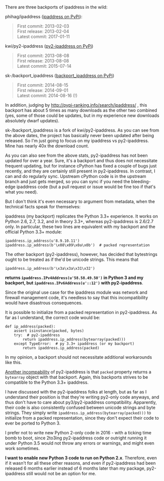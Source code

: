 There are three backports of ipaddress in the wild:

phihag/ipaddress ([ipaddress on PyPi](https://pypi.org/project/ipaddress/)):
> First commit:  2013-02-03<br>
> First release: 2013-02-04<br>
> Latest commit: 2017-01-11

kwi/py2-ipaddress ([py2-ipaddress on PyPi](https://pypi.org/project/py2-ipaddress/))
> First commit:  2013-08-08<br>
> First release: 2013-08-08<br>
> Latest commit: 2015-07-14

sk-/backport_ipaddress ([backport_ipaddress on PyPi](https://pypi.org/project/backport_ipaddress/))
> First commit:  2014-08-15<br>
> First release: 2014-09-01<br>
> Latest commit: 2014-08-16 (!)

In addition, judging by http://pypi-ranking.info/search/ipaddress/ , this backport has about 5 times as many downloads as the other two combined (yes, some of those could be updates, but in my experience new downloads absolutely dwarf updates).

sk-/backport_ipaddress is a fork of kwi/py2-ipaddress. As you can see from the above dates, the project has basically never been updated after being released. So I'm just going to focus on my ipaddress vs py2-ipaddress. Mine has nearly 40x the download count.

As you can also see from the above stats, py2-ipaddress has not been updated for over a year. Sure, it's a backport and thus does not necessitate frequent updating, but for instance cPython has fixed a couple of bugs just recently, and they are certainly still present in py2-ipaddress. In contrast, I can and do regularly sync. Upstream cPython code is in the upstream branch and just gets merged, so you can sync if you need the bleeding-edge ipaddress code (but a pull request or issue would be fine too if that's what you need).

But I don't think it's even necessary to argument from metadata, when the technical facts speak for themselves:

ipaddress (my backport) replicates the Python 3.3+ experience. It works on Python 2.6, 2.7, 3.2, and in theory 3.3+, whereas py2-ipaddress is 2.6/2.7 only. In particular, these two lines are equivalent with my backport and the official Python 3.3+ module:

    ipaddress.ip_address(u'8.9.10.11')
    ipaddress.ip_address(b'\x08\x09\x0a\x0b')  # packed representation

The other backport (py2-ipaddress), however, has decided that bytestrings ought to be treated as if the'd be unicode strings. This means that

    ipaddress.ip_address(b'\x3a\x3a\x31\x32')

**returns `ipaddress.IPv4Address(u'58.58.49.50')` in Python 3 and my backport, but `ipaddress.IPv6Address(u'::12')` with py2-ipaddress**.

Since the original use case for the ipaddress module was network and firewall management code, it's needless to say that this incompatibility would have disastrous consequences.

It is possible to initialize from a packed representation in py2-ipaddress. As far as I understand, the correct code would be:

    def ip_address(packed):
        assert isinstance(packed, bytes)
        try:  # py2-ipaddress
            return ipaddress.ip_address(bytearray(packed)))
        except TypeError:  # py 3.3+ ipaddress (or my backport)
            return ipaddress.ip_address(packed)

In my opinion, a backport should not necessitate additional workarounds like this.

[Another incompability](https://github.com/maxmind/GeoIP2-python/issues/41) of py2-ipaddress is that `packed` property returns a `bytearray` object with that backport. Again, this backports strives to be compatible to the Python 3.3+ ipaddress.

I have discussed with the py2-ipaddress folks at length, but as far as I understand their position is that they're writing py2-only code anyways, and thus don't have to care about py3/py2-ipaddress compatibility. Apparently, their code is also consistently confused between unicode strings and byte strings. They simply write `ipaddress.ip_address(bytearray(packed)))` to initialize from a packed representation, since they don't expect their code to ever be ported to Python 3.

I prefer not to write new Python 2-only code in 2016 - with a ticking time bomb to boot, since 2to3ing py2-ipaddress code or outright running it under Python 3.5 would not throw any errors or warnings, and might even work sometimes.

**I want to enable new Python 3 code to run on Python 2.x**. Therefore, even if it wasn't for all these other reasons, and even if py2-ipaddress had been released 6 months earlier instead of 6 months later than my package, py2-ipaddress still would not be an option for me.
